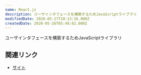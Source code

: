 ```yaml
---
name: React.js
description: ユーザインタフェースを構築するためJavaScriptライブラリ
modifiedDate: 2020-05-27T10:13:26.000Z
createdDate: 2020-05-26T05:48:02.000Z
---
```


ユーザインタフェースを構築するためJavaScriptライブラリ

## 関連リンク

- [サイト](https://ja.reactjs.org/)
